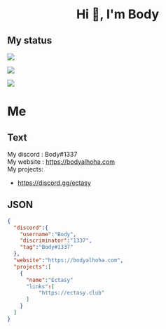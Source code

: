 <h1 align="center">Hi 👋, I'm Body</h1>
<h2>My status</h2>
<img src="https://discord.c99.nl/widget/theme-1/440551378004213770.png">
<p align="left"><img align="center" src="https://github-readme-stats.vercel.app/api?username=Body-Alhoha&show_icons=true&icon_color=805AD5&text_color=666666&bg_color=ffffff00&hide_title=true&include_all_commits=true&count_private=true&hide_border=false&hide=contribs)"></p>

<p align="left"><img align="center" src="https://github-readme-stats.vercel.app/api/top-langs/?username=Body-Alhoha&show_icons=true&icon_color=805AD5&text_color=666666&bg_color=ffffff00&hide_title=true&include_all_commits=true&count_private=true&hide_border=false&hide=contribs)"></p>
<h1>Me</h1>
<h2>Text</h2>

My discord : Body#1337<br>
My website : https://bodyalhoha.com<br>
My projects: <br>
- https://discord.gg/ectasy


<h2>JSON</h2>

```json
{
  "discord":{
    "username":"Body",
    "discriminator":"1337",
    "tag":"Body#1337"
  },
  "website":"https://bodyalhoha.com",
  "projects":[
    {
      "name":"Ectasy"
      "links":[
          "https://ectasy.club"
      ]
    }
  ]
}
```
